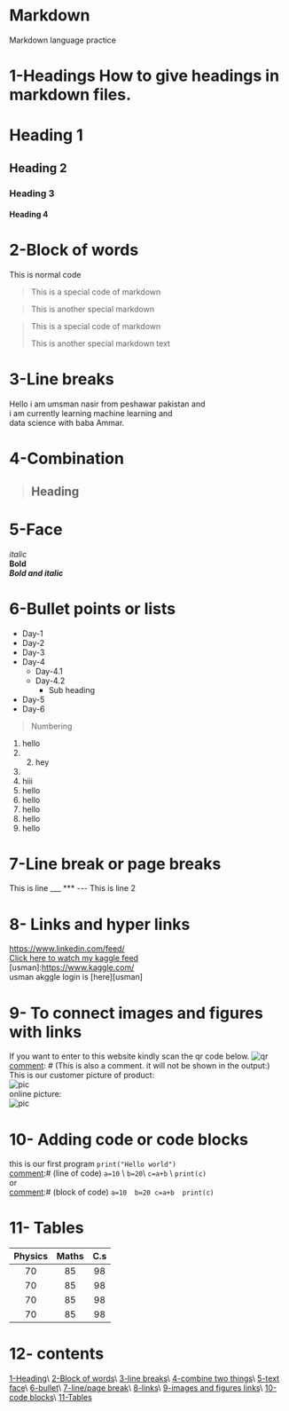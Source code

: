 # Markdown
Markdown language practice
# 1-Headings  How to give headings in markdown files.  
# Heading 1 
## Heading 2 
### Heading 3 
#### Heading 4  
# 2-Block of words  
This is normal code  
> This is a special code of markdown 

> This is another special markdown   

> This is a special code of markdown 
> 
>This is another special markdown text  
# 3-Line breaks
Hello i am umsman nasir from peshawar pakistan and \
i am currently learning machine  learning and \
data  science with baba Ammar.  
# 4-Combination 
> ## Heading    
# 5-Face
*italic*  
**Bold**  
***Bold and italic***   
# 6-Bullet points or lists 
- Day-1 
- Day-2 
- Day-3 
- Day-4     
   - Day-4.1     
   - Day-4.2         
      - Sub heading 
- Day-5 
- Day-6  
> Numbering  
 1. hello 
 2. 2. hey 
 3. 
 3. hiii 
 1. hello
 1. hello 
 1. hello 
 1. hello 
 1. hello  
# 7-Line break or page breaks  
This is line 
___ *** --- 
This is line 2   
# 8- Links and hyper links  
<https://www.linkedin.com/feed/>  
[Click here to watch my kaggle feed](https://www.kaggle.com/)  
[usman]:https://www.kaggle.com/    
usman akggle login is [here][usman]    
# 9- To connect images and figures with links  
If you want to enter to this website kindly scan the qr code below. 
![qr](qr.png)   
[comment]: # (This is also a comment. it will not be shown in the output:)  
This is our customer picture of product:  
![pic](pic.jpg)  
online picture:  
![pic](https://www.google.com/search?q=usman+nasir&sxsrf=ALiCzsYXWNiEC_Xq5ZZsQltPTEKiKAFecw:1654840867495&source=lnms&tbm=isch&sa=X&ved=2ahUKEwjXjcTQmqL4AhWk_7sIHT6MA7sQ_AUoAnoECAIQBA&biw=1366&bih=578&dpr=1#imgrc=jdECDL9wI7QSGM)  
# 10- Adding code or code blocks
this is our first program `print("Hello world")`  
[comment]:# (line of code)  `a=10` \ `b=20`\ `c=a+b` \ `print(c)`  
or  
[comment]:# (block of code)   ``` a=10  b=20 c=a+b  print(c) ```  
# 11- Tables
|Physics | Maths | C.s | 
|:--------:|:-------:|:----------:|
| 70| 85| 98| 
|70| 85| 98| 
| 70| 85| 98| 
| 70| 85| 98|    
[commment]:# (:----- is use for left allignment of text in table) 
[comment]: # (----- : is use for right allignment of text in table) 
[comment]: # (:----- : is use for middle allignment of text in table)  
# 12- contents  
[1-Heading](#1-headings)\ 
[2-Block of words](#2-block-of-words)\ 
[3-line breaks](#3-line-breaks)\ 
[4-combine two things](#4-combination)\ 
[5-text face](#5-face)\ 
[6-bullet](#6-bullet-points-or-lists)\ 
[7-line/page break](#7-line-break-or-page-breaks)\ 
[8-links](#8--links-and-hyper-links)\ 
[9-images and figures links](#9--to-connect-images-and-figures-with-links)\ 
[10-code blocks](10--adding-code-or-code-blocks)\ 
[11-Tables](#11--tables)
